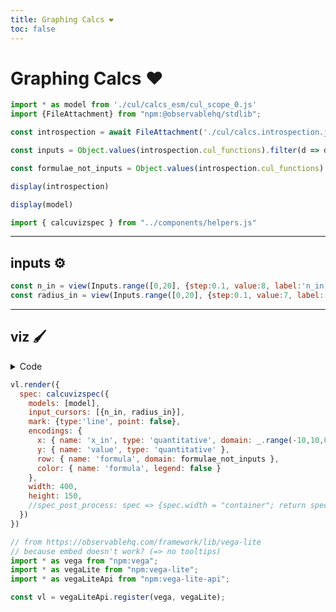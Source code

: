 ```yaml
---
title: Graphing Calcs ❤️
toc: false
---
```


# Graphing Calcs ❤️

```js
import * as model from './cul/calcs_esm/cul_scope_0.js'
import {FileAttachment} from "npm:@observablehq/stdlib";

const introspection = await FileAttachment('./cul/calcs.introspection.json').json()

const inputs = Object.values(introspection.cul_functions).filter(d => d.reason == 'input definition').map(d => d.name).sort()

const formulae_not_inputs = Object.values(introspection.cul_functions).filter(d => d.reason == 'definition' && inputs.indexOf(d.name+'_in') == -1).map(d => d.name)

display(introspection)

display(model)

import { calcuvizspec } from "../components/helpers.js"
```

---

## inputs ⚙️

```js echo
const n_in = view(Inputs.range([0,20], {step:0.1, value:8, label:'n_in'}))
const radius_in = view(Inputs.range([0,20], {step:0.1, value:7, label:'radius_in'}))
```
---

## viz 🖌️

<details><summary>Code</summary>
<pre>
vl.render({
  spec: calcuvizspec({
    models: [model],
    input_cursors: [{n_in, radius_in}],
    mark: {type:'line', point: false},
    encodings: {
      x: { name: 'x_in', type: 'quantitative', domain: _.range(-10,10,0.01) },
      y: { name: 'value', type: 'quantitative' },
      row: { name: 'formula', domain: formulae_not_inputs },
      color: { name: 'formula', legend: false }
    },
    width: 400,
    height: 150
  })
})
</pre>
</details>

```js echo
vl.render({
  spec: calcuvizspec({
    models: [model],
    input_cursors: [{n_in, radius_in}],
    mark: {type:'line', point: false},
    encodings: {
      x: { name: 'x_in', type: 'quantitative', domain: _.range(-10,10,0.01) },
      y: { name: 'value', type: 'quantitative' },
      row: { name: 'formula', domain: formulae_not_inputs },
      color: { name: 'formula', legend: false }
    },
    width: 400,
    height: 150,
    //spec_post_process: spec => {spec.width = "container"; return spec}
  })
})
```

```js
// from https://observablehq.com/framework/lib/vega-lite
// because embed doesn't work? (=> no tooltips)
import * as vega from "npm:vega";
import * as vegaLite from "npm:vega-lite";
import * as vegaLiteApi from "npm:vega-lite-api";

const vl = vegaLiteApi.register(vega, vegaLite);
```